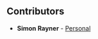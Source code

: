 ## Contributors

* **Simon Rayner** - [Personal](https://www.med.uio.no/klinmed/english/people/aca/simonray/)

